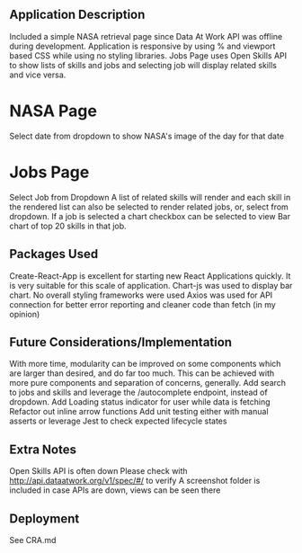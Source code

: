 ## Application Description
Included a simple NASA retrieval page since Data At Work API was offline during development.
Application is responsive by using % and viewport based CSS while using no styling libraries.
Jobs Page uses Open Skills API to show lists of skills and jobs and selecting job will display related skills and vice versa.  

# NASA Page
Select date from dropdown to show NASA's image of the day for that date

# Jobs Page
Select Job from Dropdown
A list of related skills will render and each skill in the rendered list can also be selected to render related jobs, or, select from dropdown.
If a job is selected a chart checkbox can be selected to view Bar chart of top 20 skills in that job.

## Packages Used
Create-React-App is excellent for starting new React Applications quickly. It is very suitable for this scale of application.
Chart-js was used to display bar chart.
No overall styling frameworks were used
Axios was used for API connection for better error reporting and cleaner code than fetch (in my opinion)

## Future Considerations/Implementation
With more time, modularity can be improved on some components which are larger than desired, and do far too much. This can be achieved with more pure components and separation of concerns, generally.
Add search to jobs and skills and leverage the /autocomplete endpoint, instead of dropdown.
Add Loading status indicator for user while data is fetching
Refactor out inline arrow functions
Add unit testing either with manual asserts or leverage Jest to check expected lifecycle states

## Extra Notes
Open Skills API is often down
Please check with http://api.dataatwork.org/v1/spec/#/ to verify
A screenshot folder is included in case APIs are down, views can be seen there

## Deployment
See CRA.md
